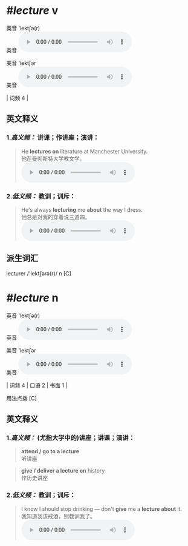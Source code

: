 # ***\#lecture*** v
英音 'lektʃə(r)  
英音
<audio src="./media/lecture-B.aac" controls="controls"></audio>

美音 'lektʃər  
美音
<audio src="./media/lecture.aac" controls="controls"></audio>



| 词频 4 |  

英文释义
---
### 1.*高义频：* **讲课；作讲座；演讲：**  

 > He **lectures on** literature at Manchester University.  
 > 他在曼彻斯特大学教文学。    
<audio src="./media/lecture-2.aac" controls="controls"></audio>

### 2.*低义频：* **教训；训斥：**  

 > He's always **lecturing** me **about** the way I dress.  
 > 他总是对我的穿着说三道四。    
<audio src="./media/lecture-3.aac" controls="controls"></audio>


派生词汇
---
lecturer /'lektʃərə(r)/ n [C]   

# ***\#lecture*** n
英音 'lektʃə(r)  
英音
<audio src="./media/lecture-B.aac" controls="controls"></audio>

美音 'lektʃər  
美音
<audio src="./media/lecture.aac" controls="controls"></audio>



| 词频 4 | 口语 2 | 书面 1 |  

用法点拨  [C]

英文释义
---
### 1.*高义频：* **(尤指大学中的)讲座；讲课；演讲：**  

 > **attend / go to a lecture**  
 > 听讲座    

 > **give / deliver a lecture on** history   
 > 作历史讲座    

### 2.*低义频：* **教训；训斥：**  

 > I know I should stop drinking — don't **give** me a **lecture about** it.  
 > 我知道我该戒酒，别教训我了。    
<audio src="./media/lecture-1.aac" controls="controls"></audio>


